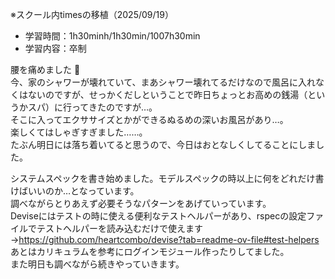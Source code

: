 ※スクール内timesの移植（2025/09/19）

- 学習時間：1h30minh/1h30min/1007h30min
- 学習内容：卒制

腰を痛めました :pleading_face:   
今、家のシャワーが壊れていて、まあシャワー壊れてるだけなので風呂に入れなくはないのですが、せっかくだしということで昨日ちょっとお高めの銭湯（というかスパ）に行ってきたのですが…。  
そこに入ってエクササイズとかができるぬるめの深いお風呂があり…。  
楽しくてはしゃぎすぎました……。  
たぶん明日には落ち着いてると思うので、今日はおとなしくしてることにしました。  

システムスペックを書き始めました。モデルスペックの時以上に何をどれだけ書けばいいのか…となっています。  
調べながらとりあえず必要そうなパターンをあげていっています。  
Deviseにはテストの時に使える便利なテストヘルパーがあり、rspecの設定ファイルでテストヘルパーを読み込むだけで使えます→https://github.com/heartcombo/devise?tab=readme-ov-file#test-helpers  
あとはカリキュラムを参考にログインモジュール作ったりしてました。  
また明日も調べながら続きやっていきます。  

